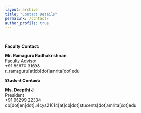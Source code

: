 ```yaml
---
layout: archive
title: "Contact Details"
permalink: /contact/
author_profile: true
---
```




<br/>

<b>Faculty Contact:</b>
<p>
<b>Mr. Ramaguru Radhakrishnan </b><br/>
Faculty Advisor <br/>
+91 86670 31693 <br/>
r_ramaguru[at]cb[dot]amrita[dot]edu</p>

<b>Student Contact: </b>

<p> <b>Ms. Deepthi J</b> <br/>
President <br/>
+91 96299 22334 <br/>
cb[dot]en[dot]u4cys21014[at]cb[dot]students[dot]amrita[dot]edu
<br/> <br/>

